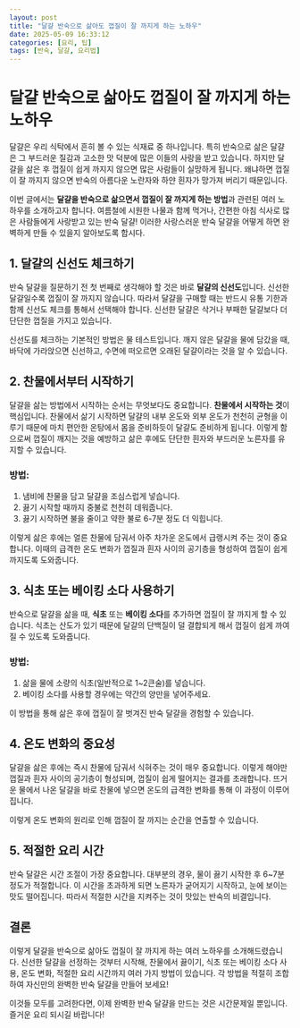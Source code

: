 ```yaml
---
layout: post  
title: "달걀 반숙으로 삶아도 껍질이 잘 까지게 하는 노하우"  
date: 2025-05-09 16:33:12  
categories: [요리, 팁]  
tags: [반숙, 달걀, 요리법]  
---
```


# 달걀 반숙으로 삶아도 껍질이 잘 까지게 하는 노하우

달걀은 우리 식탁에서 흔히 볼 수 있는 식재료 중 하나입니다. 특히 반숙으로 삶은 달걀은 그 부드러운 질감과 고소한 맛 덕분에 많은 이들의 사랑을 받고 있습니다. 하지만 달걀을 삶은 후 껍질이 쉽게 까지지 않으면 많은 사람들이 실망하게 됩니다. 왜냐하면 껍질이 잘 까지지 않으면 반숙의 아름다운 노란자와 하얀 흰자가 망가져 버리기 때문입니다.

이번 글에서는 **달걀을 반숙으로 삶으면서 껍질이 잘 까지게 하는 방법**과 관련된 여러 노하우를 소개하고자 합니다. 여름철에 시원한 나물과 함께 먹거나, 간편한 아침 식사로 많은 사람들에게 사랑받고 있는 반숙 달걀! 이러한 사랑스러운 반숙 달걀을 어떻게 하면 완벽하게 만들 수 있을지 알아보도록 합시다.

## 1. 달걀의 신선도 체크하기

반숙 달걀을 질문하기 전 첫 번째로 생각해야 할 것은 바로 **달걀의 신선도**입니다. 신선한 달걀일수록 껍질이 잘 까지지 않습니다. 따라서 달걀을 구매할 때는 반드시 유통 기한과 함께 신선도 체크를 통해서 선택해야 합니다. 신선한 달걀은 삭거나 부패한 달걀보다 더 단단한 껍질을 가지고 있습니다.  

신선도를 체크하는 기본적인 방법은 물 테스트입니다. 깨지 않은 달걀을 물에 담갔을 때, 바닥에 가라앉으면 신선하고, 수면에 떠오르면 오래된 달걀이라는 것을 알 수 있습니다.

## 2. 찬물에서부터 시작하기

달걀을 삶는 방법에서 시작하는 순서는 무엇보다도 중요합니다. **찬물에서 시작하는 것**이 핵심입니다. 찬물에서 삶기 시작하면 달걀의 내부 온도와 외부 온도가 천천히 균형을 이루기 때문에 마치 편안한 온탕에서 몸을 준비하듯이 달걀도 준비하게 됩니다. 이렇게 함으로써 껍질이 깨지는 것을 예방하고 삶은 후에도 단단한 흰자와 부드러운 노른자를 유지할 수 있습니다.

### 방법:  
1. 냄비에 찬물을 담고 달걀을 조심스럽게 넣습니다.  
2. 끓기 시작할 때까지 중불로 천천히 데워줍니다.  
3. 끓기 시작하면 불을 줄이고 약한 불로 6-7분 정도 더 익힙니다.  

이렇게 삶은 후에는 얼른 찬물에 담궈서 아주 차가운 온도에서 급랭시켜 주는 것이 중요합니다. 이때의 급격한 온도 변화가 껍질과 흰자 사이의 공기층을 형성하여 껍질이 쉽게 까지도록 도와줍니다.

## 3. 식초 또는 베이킹 소다 사용하기

반숙으로 달걀을 삶을 때, **식초** 또는 **베이킹 소다**를 추가하면 껍질이 잘 까지게 할 수 있습니다. 식초는 산도가 있기 때문에 달걀의 단백질이 덜 결합되게 해서 껍질이 쉽게 까여질 수 있도록 도와줍니다.

### 방법:  
1. 삶을 물에 소량의 식초(일반적으로 1~2큰술)를 넣습니다.  
2. 베이킹 소다를 사용할 경우에는 약간의 양만을 넣어주세요.

이 방법을 통해 삶은 후에 껍질이 잘 벗겨진 반숙 달걀을 경험할 수 있습니다. 

## 4. 온도 변화의 중요성

달걀을 삶은 후에는 즉시 찬물에 담궈서 식혀주는 것이 매우 중요합니다. 이렇게 해야만 껍질과 흰자 사이의 공기층이 형성되며, 껍질이 쉽게 떨어지는 결과를 초래합니다. 뜨거운 물에서 나온 달걀을 바로 찬물에 넣으면 온도의 급격한 변화를 통해 이 과정이 이루어집니다.  

이렇게 온도 변화의 원리로 인해 껍질이 잘 까지는 순간을 연출할 수 있습니다.

## 5. 적절한 요리 시간

반숙 달걀은 시간 조절이 가장 중요합니다. 대부분의 경우, 물이 끓기 시작한 후 6~7분 정도가 적절합니다. 이 시간을 초과하게 되면 노른자가 굳어지기 시작하고, 눈에 보이는 맛도 떨어집니다. 따라서 적절한 시간을 지켜주는 것이 맛있는 반숙의 비결입니다.

## 결론

이렇게 달걀을 반숙으로 삶아도 껍질이 잘 까지게 하는 여러 노하우를 소개해드렸습니다. 신선한 달걀을 선정하는 것부터 시작해, 찬물에서 끓이기, 식초 또는 베이킹 소다 사용, 온도 변화, 적절한 요리 시간까지 여러 가지 방법이 있습니다. 각 방법을 적절히 조합하여 자신만의 완벽한 반숙 달걀을 만들어 보세요!  

이것들 모두를 고려한다면, 이제 완벽한 반숙 달걀을 만드는 것은 시간문제일 뿐입니다. 즐거운 요리 되시길 바랍니다!